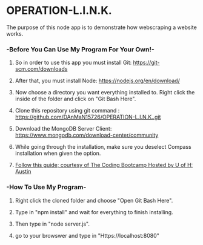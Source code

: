 # OPERATION-L.I.N.K.
The purpose of this node app is to demonstrate how webscraping a website works.


### -Before You Can Use My Program For Your Own!-

1. So in order to use this app you must install Git:
    https://git-scm.com/downloads

2. After that, you must install Node:
    https://nodejs.org/en/download/

3. Now choose a directory you want everything installed to. Right click the inside of the folder and click on "Git Bash Here". 

4. Clone this repository using git command :
https://github.com/DAnMaN15726/OPERATION-L.I.N.K..git

5. Download the MongoDB Server Client:
https://www.mongodb.com/download-center/community

6. While going through the installation, make sure you deselect Compass installation when given the option.

7. [Follow this guide; courtesy of The Coding Bootcamp Hosted by U of H: Austin](docs/Installing-MongoDB.md)






### -How To Use My Program-
1. Right click the cloned folder and choose "Open Git Bash Here".

2. Type in "npm install" and wait for everything to finish installing.

3. Then type in "node server.js".

4. go to your browswer and type in "Https://localhost:8080"
